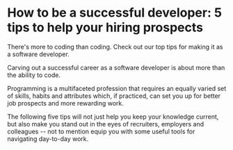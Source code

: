 # How to be a successful developer: 5 tips to help your hiring prospects

There's more to coding than coding. Check out our top tips for making it as a software developer.

Carving out a successful career as a software developer is about more than the ability to code.

Programming is a multifaceted profession that requires an equally varied set of skills, habits and attributes which, if practiced, can set you up for better job prospects and more rewarding work.

The following five tips will not just help you keep your knowledge current, but also make you stand out in the eyes of recruiters, employers and colleagues -- not to mention equip you with some useful tools for navigating day-to-day work.
